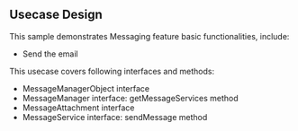 ## Usecase Design

This sample demonstrates Messaging feature basic functionalities, include:

* Send the email

This usecase covers following interfaces and methods:

* MessageManagerObject interface
* MessageManager interface: getMessageServices method
* MessageAttachment interface
* MessageService interface: sendMessage method

